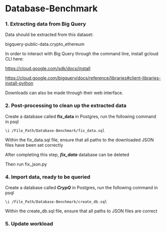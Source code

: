 # Database-Benchmark
### 1. Extracting data from Big Query

Data should be extracted from this dataset:

bigquery-public-data.crypto_ethereum

In order to interact with Big Query through the command line, install gcloud CLI here:

https://cloud.google.com/sdk/docs/install

https://cloud.google.com/bigquery/docs/reference/libraries#client-libraries-install-python

Downloads can also be made through their web interface.

### 2. Post-processing to clean up the extracted data

Create a database called **fix_data** in Postgres, run the following command in psql

```
\i /File_Path/Database-Benchmark/fix_data.sql
```
Within the fix_data.sql file, ensure that all paths to the downloaded JSON files have been set correctly

After completing this step, ***fix_data*** database can be deleted

Then run fix_json.py

### 4. Import data, ready to be queried 

Create a database called ***CrypQ*** in Postgres, run the following command in psql
```
\i /File_Path/Database-Benchmark/create_db.sql
```
Within the create_db.sql file, ensure that all paths to JSON files are correct

### 5. Update workload


